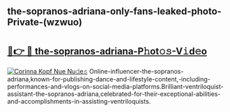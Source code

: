 ## the-sopranos-adriana-only-fans​-leaked-photo​-Private-(wzwuo)


# <h2><a href="https://mediaupload.pro?title=the-sopranos-adriana&ref=git">🔗👉 🔴 the-sopranos-adriana-P𝚑ot𝚘𝚜-V𝚒d𝚎o</a></h2>

[![Corinna Kopf Nue Nu𝚍e𝚜](https://i.imgur.com/0qMVB7G.gif)](https://mediaupload.pro?title=the-sopranos-adriana&ref=git)
Online-influencer-the-sopranos-adriana,known-for-publishing-dance-and-lifestyle-content,-including-performances-and-vlogs-on-social-media-platforms.Brilliant-ventriloquist-assistant-the-sopranos-adriana,celebrated-for-their-exceptional-abilities-and-accomplishments-in-assisting-ventriloquists.  